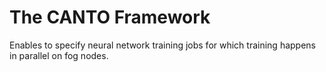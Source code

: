 # The CANTO Framework
Enables to specify neural network training jobs for which training happens in parallel on fog nodes.
